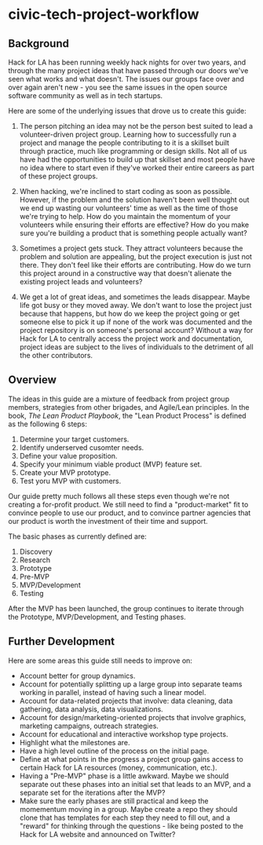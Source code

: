 # civic-tech-project-workflow

## Background

Hack for LA has been running weekly hack nights for over two years, and through the many project ideas that have passed through our doors we've seen what works and what doesn't.  The issues our groups face over and over again aren't new - you see the same issues in the open source software community as well as in tech startups.

Here are some of the underlying issues that drove us to create this guide:

1. The person pitching an idea may not be the person best suited to lead a volunteer-driven project group.  Learning how to successfully run a project and manage the people contributing to it is a skillset built through practice, much like programming or design skills.  Not all of us have had the opportunities to build up that skillset and most people have no idea where to start even if they've worked their entire careers as part of these project groups.

2. When hacking, we're inclined to start coding as soon as possible.  However, if the problem and the solution haven't been well thought out we end up wasting our volunteers' time as well as the time of those we're trying to help.  How do you maintain the momentum of your volunteers while ensuring their efforts are effective?  How do you make sure you're building a product that is something people actually want?

3. Sometimes a project gets stuck.  They attract volunteers because the problem and solution are appealing, but the project execution is just not there.  They don't feel like their efforts are contributing.  How do we turn this project around in a constructive way that doesn't alienate the existing project leads and volunteers?

4. We get a lot of great ideas, and sometimes the leads disappear.  Maybe life got busy or they moved away.  We don't want to lose the project just because that happens, but how do we keep the project going or get someone else to pick it up if none of the work was documented and the project repository is on someone's personal account?  Without a way for Hack for LA to centrally access the project work and documentation, project ideas are subject to the lives of individuals to the detriment of all the other contributors.

## Overview

The ideas in this guide are a mixture of feedback from project group members, strategies from other brigades, and Agile/Lean principles.  In the book, *The Lean Product Playbook*, the "Lean Product Process" is defined as the following 6 steps:

1. Determine your target customers.
2. Identify underserved cusomter needs.
3. Define your value proposition.
4. Specify your minimum viable product (MVP) feature set.
5. Create your MVP prototype.
6. Test yoru MVP with customers.

Our guide pretty much follows all these steps even though we're not creating a for-profit product.  We still need to find a "product-market" fit to convince people to use our product, and to convince partner agencies that our product is worth the investment of their time and support.

The basic phases as currently defined are:

1. Discovery
2. Research
3. Prototype
4. Pre-MVP
5. MVP/Development
6. Testing

After the MVP has been launched, the group continues to iterate through the Prototype, MVP/Development, and Testing phases.

## Further Development

Here are some areas this guide still needs to improve on:

* Account better for group dynamics.
* Account for potentially splitting up a large group into separate teams working in parallel, instead of having such a linear model.
* Account for data-related projects that involve: data cleaning, data gathering, data analysis, data visualizations.
* Account for design/marketing-oriented projects that involve graphics, marketing campaigns, outreach strategies.
* Account for educational and interactive workshop type projects.
* Highlight what the milestones are.
* Have a high level outline of the process on the initial page.
* Define at what points in the progress a project group gains access to certain Hack for LA resources (money, communication, etc.).
* Having a "Pre-MVP" phase is a little awkward.  Maybe we should separate out these phases into an initial set that leads to an MVP, and a separate set for the iterations after the MVP?
* Make sure the early phases are still practical and keep the momementum moving in a group.  Maybe create a repo they should clone that has templates for each step they need to fill out, and a "reward" for thinking through the questions - like being posted to the Hack for LA website and announced on Twitter?
